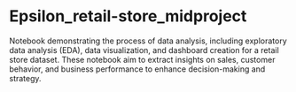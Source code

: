 # Epsilon_retail-store_midproject
 Notebook demonstrating the process of data analysis, including exploratory data analysis (EDA), data visualization, and dashboard creation for a retail store dataset. These notebook aim to extract insights on sales, customer behavior, and business performance to enhance decision-making and strategy.
